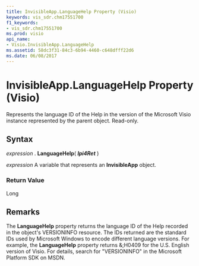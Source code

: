 ```yaml
---
title: InvisibleApp.LanguageHelp Property (Visio)
keywords: vis_sdr.chm17551700
f1_keywords:
- vis_sdr.chm17551700
ms.prod: visio
api_name:
- Visio.InvisibleApp.LanguageHelp
ms.assetid: 58dc3f31-84c3-6b94-4460-c648dfff22d6
ms.date: 06/08/2017
---
```



# InvisibleApp.LanguageHelp Property (Visio)

Represents the language ID of the Help in the version of the Microsoft Visio instance represented by the parent object. Read-only.


## Syntax

 _expression_ . **LanguageHelp**( **_lpi4Ret_** )

 _expression_ A variable that represents an **InvisibleApp** object.


### Return Value

Long


## Remarks

The **LanguageHelp** property returns the language ID of the Help recorded in the object's VERSIONINFO resource. The IDs returned are the standard IDs used by Microsoft Windows to encode different language versions. For example, the **LanguageHelp** property returns &;H0409 for the U.S. English version of Visio. For details, search for "VERSIONINFO" in the Microsoft Platform SDK on MSDN.


